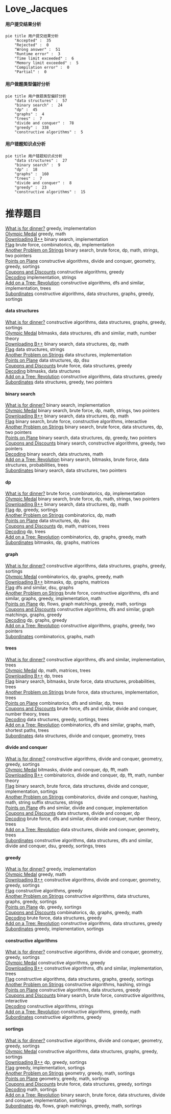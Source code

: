 # Love_Jacques
<!-- tabs:start -->
#### **用户提交结果分析**

```mermaid
pie title 用户提交结果分析
    "Accepted" :  35
    "Rejected" :  0
    "Wrong answer" :  51
    "Runtime error" :  3
    "Time limit exceeded" :  6
    "Memory limit exceeded" :  5
    "Compilation error" :  0
    "Partial" :  0
```
#### **用户做题类型偏好分析**

```mermaid
pie title 用户做题类型偏好分析
    "data structures" :  57
    "binary search" :  24
    "dp" :  45
    "graphs" :  4
    "trees" :  7
    "divide and conquer" :  78
    "greedy" :  338
    "constructive algorithms" :  5
```
#### **用户错题知识点分析**

```mermaid
pie title 用户错题知识点分析
    "data structures" :  27
    "binary search" :  9
    "dp" :  18
    "graphs" :  160
    "trees" :  7
    "divide and conquer" :  8
    "greedy" :  23
    "constructive algorithms" :  15
```
<!-- tabs:end -->
# 推荐题目
[What is for dinner?](http://codeforces.com/problemset/problem/33/A)		greedy,
                        implementation		  
[Olympic Medal](http://codeforces.com/problemset/problem/215/B)		greedy,
                        math		  
[Downloading B++](http://codeforces.com/problemset/problem/883/C)		binary search,
                        implementation		  
[Flag](http://codeforces.com/problemset/problem/1181/C)		brute force,
                        combinatorics,
                        dp,
                        implementation		  
[Another Problem on Strings](http://codeforces.com/problemset/problem/165/C)		binary search,
                        brute force,
                        dp,
                        math,
                        strings,
                        two pointers		  
[Points on Plane](http://codeforces.com/problemset/problem/576/C)		constructive algorithms,
                        divide and conquer,
                        geometry,
                        greedy,
                        sortings		  
[Coupons and Discounts](http://codeforces.com/problemset/problem/731/B)		constructive algorithms,
                        greedy		  
[Decoding](http://codeforces.com/problemset/problem/746/B)		implementation,
                        strings		  
[Add on a Tree: Revolution](https://codeforces.com/contest/1189/problem/D2)		constructive algorithms,
                        dfs and similar,
                        implementation,
                        trees		  
[Subordinates](https://codeforces.com/contest/737/problem/C)		constructive algorithms,
                        data structures,
                        graphs,
                        greedy,
                        sortings		  
<!-- tabs:start -->
#### **data structures**
[What is for dinner?](https://codeforces.com/contest/737/problem/C)		constructive algorithms,
                        data structures,
                        graphs,
                        greedy,
                        sortings		  
[Olympic Medal](http://codeforces.com/problemset/problem/633/G)		bitmasks,
                        data structures,
                        dfs and similar,
                        math,
                        number theory		  
[Downloading B++](http://codeforces.com/problemset/problem/573/B)		binary search,
                        data structures,
                        dp,
                        math		  
[Flag](http://codeforces.com/problemset/problem/587/F)		data structures,
                        strings		  
[Another Problem on Strings](http://codeforces.com/problemset/problem/1213/B)		data structures,
                        implementation		  
[Points on Plane](http://codeforces.com/problemset/problem/500/E)		data structures,
                        dp,
                        dsu		  
[Coupons and Discounts](http://codeforces.com/problemset/problem/446/B)		brute force,
                        data structures,
                        greedy		  
[Decoding](http://codeforces.com/problemset/problem/242/E)		bitmasks,
                        data structures		  
[Add on a Tree: Revolution](http://codeforces.com/problemset/problem/748/D)		constructive algorithms,
                        data structures,
                        greedy		  
[Subordinates](https://codeforces.com/contest/1447/problem/F2)		data structures,
                        greedy,
                        two pointers		  
#### **binary search**
[What is for dinner?](http://codeforces.com/problemset/problem/883/C)		binary search,
                        implementation		  
[Olympic Medal](http://codeforces.com/problemset/problem/165/C)		binary search,
                        brute force,
                        dp,
                        math,
                        strings,
                        two pointers		  
[Downloading B++](http://codeforces.com/problemset/problem/573/B)		binary search,
                        data structures,
                        dp,
                        math		  
[Flag](https://codeforces.com/contest/1471/problem/E)		binary search,
                        brute force,
                        constructive algorithms,
                        interactive		  
[Another Problem on Strings](http://codeforces.com/problemset/problem/1335/E1)		binary search,
                        brute force,
                        data structures,
                        dp,
                        two pointers		  
[Points on Plane](http://codeforces.com/problemset/problem/1492/C)		binary search,
                        data structures,
                        dp,
                        greedy,
                        two pointers		  
[Coupons and Discounts](http://codeforces.com/problemset/problem/1463/D)		binary search,
                        constructive algorithms,
                        greedy,
                        two pointers		  
[Decoding](http://codeforces.com/problemset/problem/1490/G)		binary search,
                        data structures,
                        math		  
[Add on a Tree: Revolution](http://codeforces.com/problemset/problem/1479/D)		binary search,
                        bitmasks,
                        brute force,
                        data structures,
                        probabilities,
                        trees		  
[Subordinates](http://codeforces.com/problemset/problem/1436/E)		binary search,
                        data structures,
                        two pointers		  
#### **dp**
[What is for dinner?](http://codeforces.com/problemset/problem/1181/C)		brute force,
                        combinatorics,
                        dp,
                        implementation		  
[Olympic Medal](http://codeforces.com/problemset/problem/165/C)		binary search,
                        brute force,
                        dp,
                        math,
                        strings,
                        two pointers		  
[Downloading B++](http://codeforces.com/problemset/problem/573/B)		binary search,
                        data structures,
                        dp,
                        math		  
[Flag](http://codeforces.com/problemset/problem/1282/B2)		dp,
                        greedy,
                        sortings		  
[Another Problem on Strings](http://codeforces.com/problemset/problem/1091/D)		combinatorics,
                        dp,
                        math		  
[Points on Plane](http://codeforces.com/problemset/problem/500/E)		data structures,
                        dp,
                        dsu		  
[Coupons and Discounts](http://codeforces.com/problemset/problem/917/D)		dp,
                        math,
                        matrices,
                        trees		  
[Decoding](http://codeforces.com/problemset/problem/855/C)		dp,
                        trees		  
[Add on a Tree: Revolution](http://codeforces.com/problemset/problem/1466/H)		combinatorics,
                        dp,
                        graphs,
                        greedy,
                        math		  
[Subordinates](http://codeforces.com/problemset/problem/780/F)		bitmasks,
                        dp,
                        graphs,
                        matrices		  
#### **graph**
[What is for dinner?](https://codeforces.com/contest/737/problem/C)		constructive algorithms,
                        data structures,
                        graphs,
                        greedy,
                        sortings		  
[Olympic Medal](http://codeforces.com/problemset/problem/1466/H)		combinatorics,
                        dp,
                        graphs,
                        greedy,
                        math		  
[Downloading B++](http://codeforces.com/problemset/problem/780/F)		bitmasks,
                        dp,
                        graphs,
                        matrices		  
[Flag](http://codeforces.com/problemset/problem/1263/D)		dfs and similar,
                        dsu,
                        graphs		  
[Another Problem on Strings](http://codeforces.com/problemset/problem/1487/C)		brute force,
                        constructive algorithms,
                        dfs and similar,
                        graphs,
                        greedy,
                        implementation,
                        math		  
[Points on Plane](http://codeforces.com/problemset/problem/1437/C)		dp,
                        flows,
                        graph matchings,
                        greedy,
                        math,
                        sortings		  
[Coupons and Discounts](http://codeforces.com/problemset/problem/1470/D)		constructive algorithms,
                        dfs and similar,
                        graph matchings,
                        graphs,
                        greedy		  
[Decoding](http://codeforces.com/problemset/problem/1476/C)		dp,
                        graphs,
                        greedy		  
[Add on a Tree: Revolution](http://codeforces.com/problemset/problem/1304/D)		constructive algorithms,
                        graphs,
                        greedy,
                        two pointers		  
[Subordinates](http://codeforces.com/problemset/problem/1475/C)		combinatorics,
                        graphs,
                        math		  
#### **trees**
[What is for dinner?](https://codeforces.com/contest/1189/problem/D2)		constructive algorithms,
                        dfs and similar,
                        implementation,
                        trees		  
[Olympic Medal](http://codeforces.com/problemset/problem/917/D)		dp,
                        math,
                        matrices,
                        trees		  
[Downloading B++](http://codeforces.com/problemset/problem/855/C)		dp,
                        trees		  
[Flag](http://codeforces.com/problemset/problem/1479/D)		binary search,
                        bitmasks,
                        brute force,
                        data structures,
                        probabilities,
                        trees		  
[Another Problem on Strings](http://codeforces.com/problemset/problem/1511/C)		brute force,
                        data structures,
                        implementation,
                        trees		  
[Points on Plane](http://codeforces.com/problemset/problem/1499/F)		combinatorics,
                        dfs and similar,
                        dp,
                        trees		  
[Coupons and Discounts](http://codeforces.com/problemset/problem/1491/E)		brute force,
                        dfs and similar,
                        divide and conquer,
                        number theory,
                        trees		  
[Decoding](http://codeforces.com/problemset/problem/1466/D)		data structures,
                        greedy,
                        sortings,
                        trees		  
[Add on a Tree: Revolution](http://codeforces.com/problemset/problem/1495/D)		combinatorics,
                        dfs and similar,
                        graphs,
                        math,
                        shortest paths,
                        trees		  
[Subordinates](http://codeforces.com/problemset/problem/1303/G)		data structures,
                        divide and conquer,
                        geometry,
                        trees		  
#### **divide and conquer**
[What is for dinner?](http://codeforces.com/problemset/problem/576/C)		constructive algorithms,
                        divide and conquer,
                        geometry,
                        greedy,
                        sortings		  
[Olympic Medal](http://codeforces.com/problemset/problem/914/G)		bitmasks,
                        divide and conquer,
                        dp,
                        fft,
                        math		  
[Downloading B++](http://codeforces.com/problemset/problem/755/G)		combinatorics,
                        divide and conquer,
                        dp,
                        fft,
                        math,
                        number theory		  
[Flag](http://codeforces.com/problemset/problem/1461/D)		binary search,
                        brute force,
                        data structures,
                        divide and conquer,
                        implementation,
                        sortings		  
[Another Problem on Strings](http://codeforces.com/problemset/problem/1466/G)		combinatorics,
                        divide and conquer,
                        hashing,
                        math,
                        string suffix structures,
                        strings		  
[Points on Plane](http://codeforces.com/problemset/problem/1490/D)		dfs and similar,
                        divide and conquer,
                        implementation		  
[Coupons and Discounts](https://codeforces.com/contest/1483/problem/C)		data structures,
                        divide and conquer,
                        dp		  
[Decoding](http://codeforces.com/problemset/problem/1491/E)		brute force,
                        dfs and similar,
                        divide and conquer,
                        number theory,
                        trees		  
[Add on a Tree: Revolution](http://codeforces.com/problemset/problem/1303/G)		data structures,
                        divide and conquer,
                        geometry,
                        trees		  
[Subordinates](http://codeforces.com/problemset/problem/1494/D)		constructive algorithms,
                        data structures,
                        dfs and similar,
                        divide and conquer,
                        dsu,
                        greedy,
                        sortings,
                        trees		  
#### **greedy**
[What is for dinner?](http://codeforces.com/problemset/problem/33/A)		greedy,
                        implementation		  
[Olympic Medal](http://codeforces.com/problemset/problem/215/B)		greedy,
                        math		  
[Downloading B++](http://codeforces.com/problemset/problem/576/C)		constructive algorithms,
                        divide and conquer,
                        geometry,
                        greedy,
                        sortings		  
[Flag](http://codeforces.com/problemset/problem/731/B)		constructive algorithms,
                        greedy		  
[Another Problem on Strings](https://codeforces.com/contest/737/problem/C)		constructive algorithms,
                        data structures,
                        graphs,
                        greedy,
                        sortings		  
[Points on Plane](http://codeforces.com/problemset/problem/1282/B2)		dp,
                        greedy,
                        sortings		  
[Coupons and Discounts](http://codeforces.com/problemset/problem/1466/H)		combinatorics,
                        dp,
                        graphs,
                        greedy,
                        math		  
[Decoding](http://codeforces.com/problemset/problem/446/B)		brute force,
                        data structures,
                        greedy		  
[Add on a Tree: Revolution](http://codeforces.com/problemset/problem/748/D)		constructive algorithms,
                        data structures,
                        greedy		  
[Subordinates](http://codeforces.com/problemset/problem/1006/B)		greedy,
                        implementation,
                        sortings		  
#### **constructive algorithms**
[What is for dinner?](http://codeforces.com/problemset/problem/576/C)		constructive algorithms,
                        divide and conquer,
                        geometry,
                        greedy,
                        sortings		  
[Olympic Medal](http://codeforces.com/problemset/problem/731/B)		constructive algorithms,
                        greedy		  
[Downloading B++](https://codeforces.com/contest/1189/problem/D2)		constructive algorithms,
                        dfs and similar,
                        implementation,
                        trees		  
[Flag](https://codeforces.com/contest/737/problem/C)		constructive algorithms,
                        data structures,
                        graphs,
                        greedy,
                        sortings		  
[Another Problem on Strings](http://codeforces.com/problemset/problem/1109/B)		constructive algorithms,
                        hashing,
                        strings		  
[Points on Plane](http://codeforces.com/problemset/problem/748/D)		constructive algorithms,
                        data structures,
                        greedy		  
[Coupons and Discounts](https://codeforces.com/contest/1471/problem/E)		binary search,
                        brute force,
                        constructive algorithms,
                        interactive		  
[Decoding](http://codeforces.com/problemset/problem/1400/A)		constructive algorithms,
                        strings		  
[Add on a Tree: Revolution](http://codeforces.com/problemset/problem/1349/B)		constructive algorithms,
                        greedy,
                        math		  
[Subordinates](http://codeforces.com/problemset/problem/1493/A)		constructive algorithms,
                        greedy		  
#### **sortings**
[What is for dinner?](http://codeforces.com/problemset/problem/576/C)		constructive algorithms,
                        divide and conquer,
                        geometry,
                        greedy,
                        sortings		  
[Olympic Medal](https://codeforces.com/contest/737/problem/C)		constructive algorithms,
                        data structures,
                        graphs,
                        greedy,
                        sortings		  
[Downloading B++](http://codeforces.com/problemset/problem/1282/B2)		dp,
                        greedy,
                        sortings		  
[Flag](http://codeforces.com/problemset/problem/1006/B)		greedy,
                        implementation,
                        sortings		  
[Another Problem on Strings](https://codeforces.com/contest/1496/problem/C)		geometry,
                        greedy,
                        math,
                        sortings		  
[Points on Plane](http://codeforces.com/problemset/problem/1495/A)		geometry,
                        greedy,
                        math,
                        sortings		  
[Coupons and Discounts](http://codeforces.com/problemset/problem/1497/A)		brute force,
                        data structures,
                        greedy,
                        sortings		  
[Decoding](http://codeforces.com/problemset/problem/1427/A)		math,
                        sortings		  
[Add on a Tree: Revolution](http://codeforces.com/problemset/problem/1461/D)		binary search,
                        brute force,
                        data structures,
                        divide and conquer,
                        implementation,
                        sortings		  
[Subordinates](http://codeforces.com/problemset/problem/1437/C)		dp,
                        flows,
                        graph matchings,
                        greedy,
                        math,
                        sortings		  
<!-- tabs:end -->
